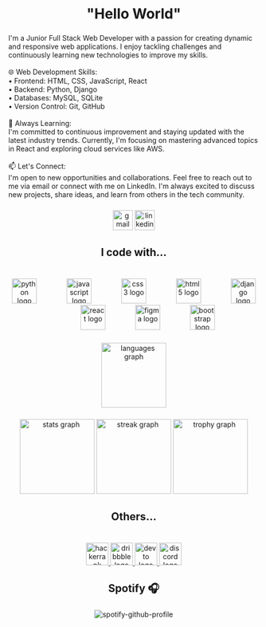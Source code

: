<h1 align="center">"Hello World"</h1>

###

<p align="left">I'm a Junior Full Stack Web Developer with a passion for creating dynamic and responsive web applications. I enjoy tackling challenges and continuously learning new technologies to improve my skills.<br><br>🌐 Web Development Skills:<br>• Frontend: HTML, CSS, JavaScript, React<br>• Backend: Python, Django<br>• Databases: MySQL, SQLite<br>• Version Control: Git, GitHub<br><br>🚀 Always Learning:<br>I'm committed to continuous improvement and staying updated with the latest industry trends. Currently, I'm focusing on mastering advanced topics in React and exploring cloud services like AWS.<br><br>📫 Let's Connect:<br>I'm open to new opportunities and collaborations. Feel free to reach out to me via email or connect with me on LinkedIn. I'm always excited to discuss new projects, share ideas, and learn from others in the tech community.</p>

###

<div align="center">
  <img src="https://img.shields.io/static/v1?message=acc.sahinn@gmail.com&logo=gmail&label=&color=d90202&logoColor=white&labelColor=&style=for-the-badge" height="40" alt="gmail logo"  />
  <a href="https://www.linkedin.com/in/shahin-ismay%C4%B1lov-5844122b7/" target="_blank">
    <img src="https://img.shields.io/static/v1?message=LinkedIn&logo=linkedin&label=&color=0077B5&logoColor=white&labelColor=&style=for-the-badge" height="40" alt="linkedin logo"  />
  </a>
</div>

###

<h2 align="center">I code with...</h2>

###

<div align="center">
</div>

###

<br clear="both">

<div align="center">
  <img src="https://cdn.jsdelivr.net/gh/devicons/devicon/icons/python/python-original.svg" height="50" alt="python logo"  />
  <img width="52" />
  <img src="https://cdn.jsdelivr.net/gh/devicons/devicon/icons/javascript/javascript-original.svg" height="50" alt="javascript logo"  />
  <img width="52" />
  <img src="https://cdn.jsdelivr.net/gh/devicons/devicon/icons/css3/css3-original.svg" height="50" alt="css3 logo"  />
  <img width="52" />
  <img src="https://cdn.jsdelivr.net/gh/devicons/devicon/icons/html5/html5-original.svg" height="50" alt="html5 logo"  />
  <img width="52" />
  <img src="https://cdn.jsdelivr.net/gh/devicons/devicon/icons/django/django-plain.svg" height="50" alt="django logo"  />
  <img width="52" />
  <img src="https://cdn.jsdelivr.net/gh/devicons/devicon/icons/react/react-original.svg" height="50" alt="react logo"  />
  <img width="52" />
  <img src="https://cdn.jsdelivr.net/gh/devicons/devicon/icons/figma/figma-original.svg" height="50" alt="figma logo"  />
  <img width="52" />
  <img src="https://cdn.jsdelivr.net/gh/devicons/devicon/icons/bootstrap/bootstrap-original.svg" height="50" alt="bootstrap logo"  />
</div>

###

<div align="center">
  <img src="https://github-readme-stats.vercel.app/api/top-langs?username=ShahinIsmayilov&locale=en&hide_title=true&layout=compact&card_width=320&langs_count=8&theme=rose_pine&hide_border=true&order=2" height="130" alt="languages graph"  />
</div>

###

<div align="center">
  <img src="https://github-readme-stats.vercel.app/api?username=ShahinIsmayilov&hide_title=false&hide_rank=false&show_icons=true&include_all_commits=true&count_private=true&disable_animations=false&theme=rose_pine&locale=en&hide_border=true&order=1" height="150" alt="stats graph"  />
  <img src="https://streak-stats.demolab.com?user=ShahinIsmayilov&locale=en&mode=weekly&theme=rose_pine&hide_border=true&border_radius=5&order=3" height="150" alt="streak graph"  />
  <img src="https://github-profile-trophy.vercel.app?username=ShahinIsmayilov&theme=dark_lover&column=-1&row=5&margin-w=10&margin-h=10&no-bg=true&no-frame=true&order=4" height="150" alt="trophy graph"  />
</div>

###
###
<h2 align="center">Others...</h2>
  
### 

<br clear="both">

<div align="center">
  <a href="https://www.hackerrank.com/profile/sahinn404" target="_blank">
    <img src="https://img.shields.io/static/v1?message=HackerRank&logo=hackerrank&label=&color=2EC866&logoColor=black&labelColor=&style=for-the-badge" height="45" alt="hackerrank logo"  />
  </a>
  <a href="https://dribbble.com/sahinn404" target="_blank">
    <img src="https://img.shields.io/static/v1?message=Dribbble&logo=dribbble&label=&color=EA4C89&logoColor=white&labelColor=&style=for-the-badge" height="45" alt="dribbble logo"  />
  </a>
  <a href="https://dev.to/sahinn404" target="_blank">
    <img src="https://img.shields.io/static/v1?message=dev.to&logo=dev.to&label=&color=0A0A0A&logoColor=white&labelColor=&style=for-the-badge" height="45" alt="devto logo"  />
  </a>
  <a href="https://discord.com/channels/1099590690796736574/1099590691652386937" target="_blank">
    <img src="https://img.shields.io/static/v1?message=Discord&logo=discord&label=&color=7289DA&logoColor=white&labelColor=&style=for-the-badge" height="45" alt="discord logo"  />
  </a>
</div>

###
<h2 align="center">Spotify 🎧 </h2>
<div align="center">
  
### 
![spotify-github-profile](https://spotify-github-profile.kittinanx.com/api/view?uid=31puh464wzh4moi5zgpa7xwilsxu&cover_image=true&theme=default&show_offline=false&background_color=000000&interchange=false&bar_color=53b14f&bar_color_cover=false)
</div>
